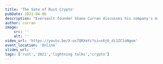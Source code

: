 ```yaml
---
title: 'The Sate of Rust Crypto'
pubDate: 2021-04-06
description: "Evervault founder Shane Curran discusses his company's mission to encrypt the web, with a brief survey of the landscape of Rust crypto libraries."
author: curran
image:
    src: ''
    alt: ''
video_url: 'https://youtu.be/X-ux7QRXeYc?si=s6j6_di1ZCloNgom'
event_location: 'Online'
slides_url: ''
tags: ['rust','2021','lightning talks','crypto']
---
```

